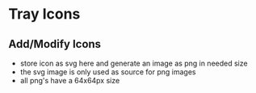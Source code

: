 # Tray Icons
## Add/Modify Icons
* store icon as svg here and generate an image as png in needed size
* the svg image is only used as source for png images
* all png's have a 64x64px size

